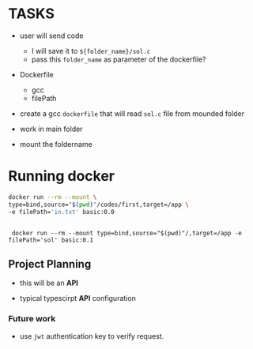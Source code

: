 # TASKS

* user will send code
  * I will save it to `${folder_name}/sol.c` 
  * pass this `folder_name` as parameter of the dockerfile?
* Dockerfile 
  * gcc
  * filePath

* create a gcc `dockerfile` that will read `sol.c` file from mounded folder 

* work in main folder
* mount the foldername 


# Running docker 

```sh
docker run --rm --mount \
type=bind,source="$(pwd)"/codes/first,target=/app \
-e filePath='in.txt' basic:0.0
```

```

 docker run --rm --mount type=bind,source="$(pwd)"/,target=/app -e filePath='sol' basic:0.1

```

## Project Planning

- this will be an **API** 
* typical typescirpt **API** configuration

### Future work
* use `jwt` authentication key to verify request.

